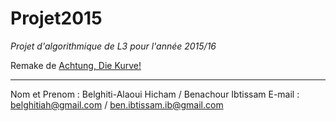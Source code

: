 Projet2015
=======
*Projet d'algorithmique de L3 pour l'année 2015/16*

Remake de [Achtung, Die Kurve!](https://en.wikipedia.org/wiki/Achtung,_die_Kurve!)

-----------------------------------------------------------------------
Nom et Prenom : Belghiti-Alaoui Hicham / Benachour Ibtissam
E-mail        : belghitiah@gmail.com   / ben.ibtissam.ib@gmail.com
